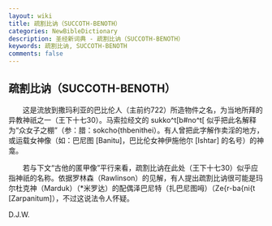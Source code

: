 ```yaml
---
layout: wiki
title: 疏割比讷（SUCCOTH-BENOTH）
categories: NewBibleDictionary
description: 圣经新词典 - 疏割比讷（SUCCOTH-BENOTH）
keywords: 疏割比讷, SUCCOTH-BENOTH
comments: false
---
```


## 疏割比讷（SUCCOTH-BENOTH）

　　这是流放到撒玛利亚的巴比伦人（主前约722）所造物件之名，为当地所拜的异教神祇之一（王下十七30）。马索拉经文的 sukko^t[b#no^t[ 似乎把此名解释为“众女子之棚”（参：腊：sokcho{thbenithei）。有人曾把此字解作卖淫的地方，或运载女神像（如：巴尼图 [Banitu]，巴比伦女神伊施他尔 [Ishtar] 的名号）的神龛。

　　若与下文“古他的匿甲像”平行来看，疏割比讷在此处（王下十七30）似乎应指神祇的名称。依据罗林森（Rawlinson）的见解，有人提出疏割比讷很可能是玛尔杜克神（Marduk）（*米罗达）的配偶泽巴尼特（扎巴尼图呣）（Ze{r-ba{ni{t [Zarpanitum]），不过这说法令人怀疑。

D.J.W.








